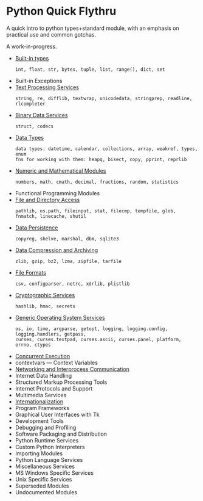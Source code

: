 # Python Quick Flythru

A quick intro to python types+standard module, with an emphasis on practical use and common gotchas.

A work-in-progress.

* [Built-in types](built_in_types.md)
  ```
  int, float, str, bytes, tuple, list, range(), dict, set
  ```
* Built-in Exceptions
* [Text Processing Services](text_processing_services.md)
  ```
  string, re, difflib, textwrap, unicodedata, stringprep, readline, rlcompleter
  ```
* [Binary Data Services](binary_data_services.md)
  ```
  struct, codecs
  ```
* [Data Types](data_types.md)
  ```
  data types: datetime, calendar, collections, array, weakref, types, enum
  fns for working with them: heapq, bisect, copy, pprint, reprlib
  ```
* [Numeric and Mathematical Modules](numeric_mathematical.md)
  ```
  numbers, math, cmath, decimal, fractions, random, statistics
  ```
* Functional Programming Modules
* [File and Directory Access](file_directory_access.md)
  ```
  pathlib, os.path, fileinput, stat, filecmp, tempfile, glob, fnmatch, linecache, shutil
  ```
* [Data Persistence](data_persistence.md)
  ```
  copyreg, shelve, marshal, dbm, sqlite3
  ```
* [Data Compression and Archiving](data_compression_archiving.md)
  ```
  zlib, gzip, bz2, lzma, zipfile, tarfile
  ```
* [File Formats](file_formats.md)
  ```
  csv, configparser, netrc, xdrlib, plistlib
  ```
* [Cryptographic Services](cryptographic_services.md)
  ```
  hashlib, hmac, secrets
  ```
* [Generic Operating System Services](generic_os_services.md)
  ```
  os, io, time, argparse, getopt, logging, logging.config, logging.handlers, getpass, 
  curses, curses.textpad, curses.ascii, curses.panel, platform, errno, ctypes
  ```
* [Concurrent Execution](concurrent_execution.md)
* contextvars — Context Variables
* [Networking and Interprocess Communication](networking_ipc.md)
* Internet Data Handling
* Structured Markup Processing Tools
* Internet Protocols and Support
* Multimedia Services
* [Internationalization](i18n.md)
* Program Frameworks
* Graphical User Interfaces with Tk
* Development Tools
* Debugging and Profiling
* Software Packaging and Distribution
* Python Runtime Services
* Custom Python Interpreters
* Importing Modules
* Python Language Services
* Miscellaneous Services
* MS Windows Specific Services
* Unix Specific Services
* Superseded Modules
* Undocumented Modules
